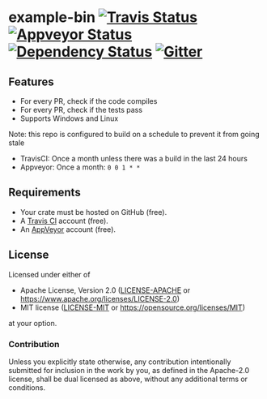example-bin
[![Travis Status](https://travis-ci.org/crate-ci/example-bin.svg?branch=master)](https://travis-ci.org/crate-ci/example-bin)
[![Appveyor Status](https://ci.appveyor.com/api/projects/status/27jbg88g4qnevp9x/branch/master?svg=true)](https://ci.appveyor.com/project/epage/example-bin/branch/master)
[![Dependency Status](https://dependencyci.com/github/crate-ci/example-bin/badge)](https://dependencyci.com/github/crate-ci/example-bin)
[![Gitter](https://badges.gitter.im/Join%20Chat.svg)](https://gitter.im/crate-ci/general)
===========

## Features

- For every PR, check if the code compiles
- For every PR, check if the tests pass
- Supports Windows and Linux

Note: this repo is configured to build on a schedule to prevent it from going stale
- TravisCI: Once a month unless there was a build in the last 24 hours
- Appveyor: Once a month: `0 0 1 * *`

## Requirements

- Your crate must be hosted on GitHub (free).
- A [Travis CI](https://travis-ci.org/) account (free).
- An [AppVeyor](https://www.appveyor.com/) account (free).

## License

Licensed under either of

- Apache License, Version 2.0 ([LICENSE-APACHE](LICENSE-APACHE) or
  https://www.apache.org/licenses/LICENSE-2.0)
- MIT license ([LICENSE-MIT](LICENSE-MIT) or https://opensource.org/licenses/MIT)

at your option.

### Contribution

Unless you explicitly state otherwise, any contribution intentionally submitted
for inclusion in the work by you, as defined in the Apache-2.0 license, shall be
dual licensed as above, without any additional terms or conditions.
